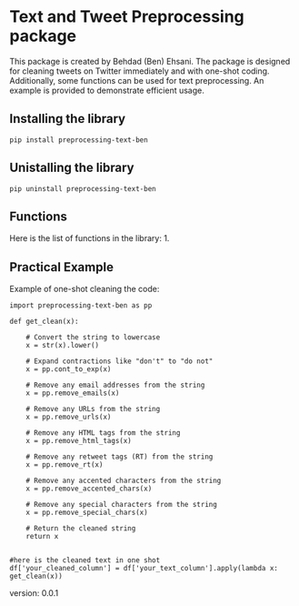 # Text and Tweet Preprocessing package



This package is created by Behdad (Ben) Ehsani. The package is designed for cleaning tweets on Twitter immediately and with one-shot coding. Additionally, some functions can be used for text preprocessing. An example is provided to demonstrate efficient usage.


## Installing the library

`pip install preprocessing-text-ben`

## Unistalling the library

`pip uninstall preprocessing-text-ben`

## Functions
Here is the list of functions in the library:
1. 


## Practical Example
Example of one-shot cleaning the code: 

```
import preprocessing-text-ben as pp

def get_clean(x):
    
    # Convert the string to lowercase
    x = str(x).lower()
    
    # Expand contractions like "don't" to "do not"
    x = pp.cont_to_exp(x)
    
    # Remove any email addresses from the string
    x = pp.remove_emails(x)
    
    # Remove any URLs from the string
    x = pp.remove_urls(x)
    
    # Remove any HTML tags from the string
    x = pp.remove_html_tags(x)
    
    # Remove any retweet tags (RT) from the string
    x = pp.remove_rt(x)
    
    # Remove any accented characters from the string
    x = pp.remove_accented_chars(x)
    
    # Remove any special characters from the string
    x = pp.remove_special_chars(x)
    
    # Return the cleaned string
    return x


#here is the cleaned text in one shot
df['your_cleaned_column'] = df['your_text_column'].apply(lambda x: get_clean(x))

```






version: 0.0.1
